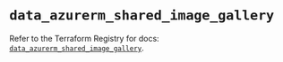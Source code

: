 # `data_azurerm_shared_image_gallery`

Refer to the Terraform Registry for docs: [`data_azurerm_shared_image_gallery`](https://registry.terraform.io/providers/hashicorp/azurerm/4.7.0/docs/data-sources/shared_image_gallery).
